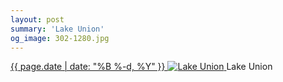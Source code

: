 ```yaml
---
layout: post
summary: 'Lake Union'
og_image: 302-1280.jpg
---
```


<p>
 <time>
  <a href="/302">
   {{ page.date | date: "%B %-d, %Y" }}
  </a>
 </time>
 <a href="/302">
  <img alt="Lake Union" data-taken="4/7/2014" sizes="(min-width: 700px) 50vw, calc(100vw - 2rem)" src="{{ site.assets_url }}/302-640.jpg" srcset="{{ site.assets_url }}/302-1280.jpg 1280w, {{ site.assets_url }}/302-960.jpg 960w, {{ site.assets_url }}/302-640.jpg 640w, {{ site.assets_url }}/302-320.jpg 320w"/>
 </a>
 <span>
  Lake Union
 </span>
</p>
